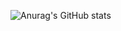 ![Anurag's GitHub stats](https://github-readme-stats.vercel.app/api?username=pedrohcleal&show_icons=true&theme=radical)
